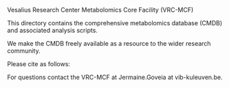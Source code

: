 Vesalius Research Center Metabolomics Core Facility (VRC-MCF)

This directory contains the comprehensive metabolomics database (CMDB) and associated analysis scripts.

We make the CMDB freely available as a resource to the wider research community.

Please cite as follows:

For questions contact the VRC-MCF at Jermaine.Goveia at vib-kuleuven.be.



